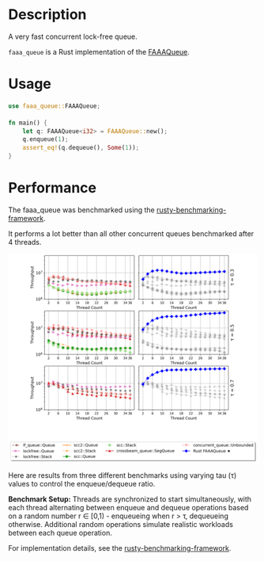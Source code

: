 # Description
A very fast concurrent lock-free queue.

`faaa_queue` is a Rust implementation of the [FAAAQueue](https://concurrencyfreaks.blogspot.com/2016/11/faaarrayqueue-mpmc-lock-free-queue-part.html).

# Usage
```rust
use faaa_queue::FAAAQueue;

fn main() {
    let q: FAAAQueue<i32> = FAAAQueue::new();
    q.enqueue(1);
    assert_eq!(q.dequeue(), Some(1));
}
```
# Performance
The faaa_queue was benchmarked using the [rusty-benchmarking-framework](https://github.com/dcs-chalmers/rusty-benchmarking-framework).

It performs a lot better than all other concurrent queues benchmarked after 4 threads.

![Benchmark results](https://github.com/WilleBerg/faaa_queue/raw/d01c59aa9646256f3e1f7d4253b214707f0d31f6/images/six_subplot_comparison.png)

Here are results from three different benchmarks using varying tau (τ) values to control the enqueue/dequeue ratio. 

**Benchmark Setup:** Threads are synchronized to start simultaneously, with each thread alternating between enqueue and dequeue operations based on a random number r ∈ [0,1) - enqueueing when r > τ, dequeueing otherwise. Additional random operations simulate realistic workloads between each queue operation.

For implementation details, see the [rusty-benchmarking-framework](https://github.com/dcs-chalmers/rusty-benchmarking-framework).
